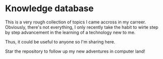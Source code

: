 # Knowledge database

This is a very rough collection of topics I came accross in my carreer. Obviously, there's
not everything, I only recently take the habit to wirte step by step advancement in the
learning of a technology new to me.

Thus, it could be useful to anyone so I'm sharing here.

Star the repository to follow up my new adventures in computer land!

